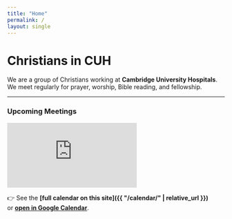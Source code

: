 ```yaml
---
title: "Home"
permalink: /
layout: single
---
```


# Christians in CUH

We are a group of Christians working at **Cambridge University Hospitals**.  
We meet regularly for prayer, worship, Bible reading, and fellowship.  

---

### Upcoming Meetings 

<div class="calendar-preview">
  <iframe
    src="https://calendar.google.com/calendar/embed?src=cuhchristians%40gmail.com&ctz=Europe%2FLondon&mode=AGENDA"
    style="border:0"
    frameborder="0"
    scrolling="yes">
  </iframe>
</div>

👉 See the **[full calendar on this site]({{ "/calendar/" | relative_url }})**  
or **[open in Google Calendar](https://calendar.google.com/calendar/u/0?cid=cuhchristians@gmail.com)**.
